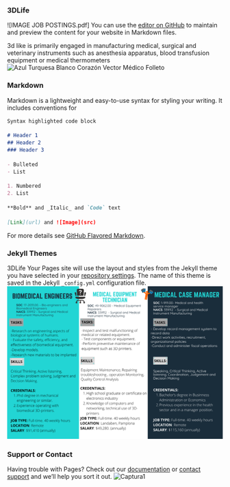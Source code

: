 ### 3DLife
![IMAGE JOB POSTINGS.pdf]
You can use the [editor on GitHub](https://github.com/Ainhoa-Urtasun-UPNA/hohr-project-group-assignment-3dlife/edit/gh-pages/index.md) to maintain and preview the content for your website in Markdown files.


3d like is primarily engaged in manufacturing medical, surgical and veterinary instruments such as anesthesia apparatus, blood transfusion equipment or medical thermometers
![Azul Turquesa Blanco Corazón Vector Médico Folleto](https://user-images.githubusercontent.com/78586935/116437128-6972a000-a84d-11eb-98d7-57c669c65436.png)

### Markdown

Markdown is a lightweight and easy-to-use syntax for styling your writing. It includes conventions for

```markdown
Syntax highlighted code block

# Header 1
## Header 2
### Header 3

- Bulleted
- List

1. Numbered
2. List

**Bold** and _Italic_ and `Code` text

[Link](url) and ![Image](src)
```

For more details see [GitHub Flavored Markdown](https://guides.github.com/features/mastering-markdown/).

### Jekyll Themes
3DLife
Your Pages site will use the layout and styles from the Jekyll theme you have selected in your [repository settings](https://github.com/Ainhoa-Urtasun-UPNA/hohr-project-group-assignment-3dlife/settings/pages). The name of this theme is saved in the Jekyll `_config.yml` configuration file.
![junecris.png](junecris.png)
### Support or Contact

Having trouble with Pages? Check out our [documentation](https://docs.github.com/categories/github-pages-basics/) or [contact support](https://support.github.com/contact) and we’ll help you sort it out.
![Captura1](https://user-images.githubusercontent.com/78586957/116437548-d6863580-a84d-11eb-8e90-1381be8ff2a4.PNG)
